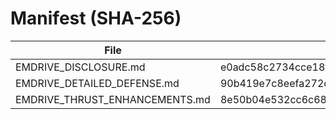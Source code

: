 # Manifest (SHA-256)

| File | SHA-256 |
|------|----------|
| EMDRIVE_DISCLOSURE.md | e0adc58c2734cce18f8e813f00c63698ac428f17330e62e2ec8f733ff3efaa84 |
| EMDRIVE_DETAILED_DEFENSE.md | 90b419e7c8eefa272c54e05f3ccc4c4aeb3a4f6064eb041890314b86a522d24f |
| EMDRIVE_THRUST_ENHANCEMENTS.md | 8e50b04e532cc6c682e1e4f937773fc9dc3b32f85701f6483722724c01942de9 |
